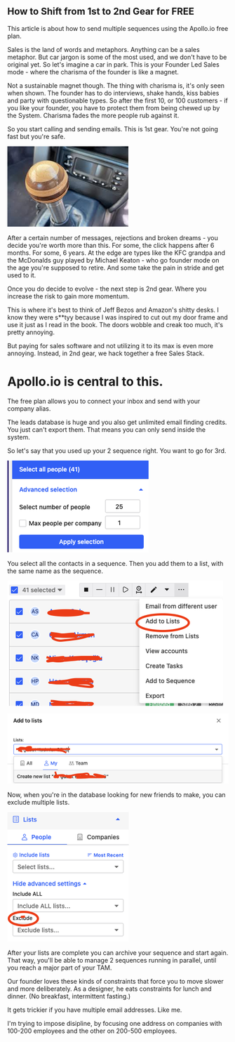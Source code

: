 ## How to Shift from 1st to 2nd Gear for FREE

This article is about how to send multiple sequences using the Apollo.io free plan.

Sales is the land of words and metaphors.
Anything can be a sales metaphor.
But car jargon is some of the most used, and we don't have to be original yet. 
So let's imagine a car in park.
This is your Founder Led Sales mode - where the charisma of the founder is like a magnet. 

Not a sustainable magnet though.
The thing with charisma is, it's only seen when shown.
The founder has to do interviews, shake hands, kiss babies and party with questionable types.
So after the first 10, or 100 customers - if you like your founder, you have to protect them from being chewed up by the System.
Charisma fades the more people rub against it.

So you start calling and sending emails.
This is 1st gear.
You're not going fast but you're safe.

![Porsche wood gear shift](https://github.com/cerulean-orca/blog-images/blob/main/porsche%20gear%20shift%20wood.jpeg)

After a certain number of messages, rejections and broken dreams - you decide you're worth more than this.
For some, the click happens after 6 months.
For some, 6 years.
At the edge are types like the KFC grandpa and the McDonalds guy played by Michael Keaton - who go founder mode on the age you're supposed to retire.
And some take the pain in stride and get used to it.

Once you do decide to evolve - the next step is 2nd gear.
Where you increase the risk to gain more momentum. 

This is where it's best to think of Jeff Bezos and Amazon's shitty desks. 
I know they were s**tyy because I was inspired to cut out my door frame and use it just as I read in the book.
The doors wobble and creak too much, it's pretty annoying.

But paying for sales software and not utilizing it to its max is even more annoying.
Instead, in 2nd gear, we hack together a free Sales Stack.

# Apollo.io is central to this. 

The free plan allows you to connect your inbox and send with your company alias.

The leads database is huge and you also get unlimited email finding credits.
You just can't export them. That means you can only send inside the system.

So let's say that you used up your 2 sequence right.
You want to go for 3rd.

![Screenshot of Apollo sales software](https://github.com/cerulean-orca/blog-images/blob/main/Screen%20Shot%202025-02-21%20at%2017.17.16.png?raw=true)

You select all the contacts in a sequence.
Then you add them to a list, with the same name as the sequence.

![Screenshot of Apollo sales software](https://github.com/cerulean-orca/blog-images/blob/main/Screen%20Shot%202025-02-21%20at%2017.17.44.png?raw=true)

![Screenshot of Apollo sales software](https://github.com/cerulean-orca/blog-images/blob/main/Screen%20Shot%202025-02-21%20at%2017.18.10.png?raw=true)

Now, when you're in the database looking for new friends to make, you can exclude multiple lists.

![Screenshot of Apollo sales software](https://github.com/cerulean-orca/blog-images/blob/main/Screen%20Shot%202025-02-21%20at%2017.19.05.png?raw=true)

After your lists are complete you can archive your sequence and start again.
That way, you'll be able to manage 2 sequences running in parallel, until you reach a major part of your TAM.

Our founder loves these kinds of constraints that force you to move slower and more deliberately. As a designer, he eats constraints for lunch and dinner. (No breakfast, intermittent fasting.)

It gets trickier if you have multiple email addresses.
Like me. 

I'm trying to impose disipline, by focusing one address on companies with 100-200 employees and the other on 200-500 employees.


